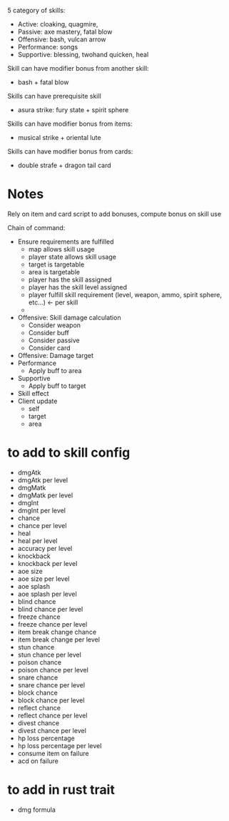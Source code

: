 5 category of skills:

- Active: cloaking, quagmire, 
- Passive: axe mastery, fatal blow
- Offensive: bash, vulcan arrow
- Performance: songs
- Supportive: blessing, twohand quicken, heal


Skill can have modifier bonus from another skill:
- bash + fatal blow

Skills can have prerequisite skill
-  asura strike: fury state + spirit sphere

Skills can have modifier bonus from items:
- musical strike + oriental lute

Skills can have modifier bonus from cards:
- double strafe + dragon tail card


# Notes
Rely on item and card script to add bonuses, compute bonus on skill use

Chain of command:
- Ensure requirements are fulfilled
  - map allows skill usage
  - player state allows skill usage
  - target is targetable
  - area is targetable
  - player has the skill assigned
  - player has the skill level assigned
  - player fulfill skill requirement (level, weapon, ammo, spirit sphere, etc...) <- per skill
  - 
- Offensive: Skill damage calculation
  - Consider weapon
  - Consider buff
  - Consider passive
  - Consider card
- Offensive: Damage target
- Performance
  - Apply buff to area
- Supportive
  - Apply buff to target
- Skill effect
- Client update
  - self
  - target
  - area

# to add to skill config
- dmgAtk
- dmgAtk per level
- dmgMatk
- dmgMatk per level
- dmgInt
- dmgInt per level
- chance
- chance per level
- heal
- heal per level
- accuracy per level
- knockback
- knockback per level
- aoe size
- aoe size per level
- aoe splash
- aoe splash per level
- blind chance
- blind chance per level
- freeze chance
- freeze chance per level
- item break change chance
- item break change  per level
- stun chance
- stun chance per level
- poison chance
- poison chance per level
- snare chance
- snare chance per level
- block chance
- block chance per level
- reflect chance
- reflect chance per level
- divest chance
- divest chance per level
- hp loss percentage
- hp loss percentage per level
- consume item on failure
- acd on failure

# to add in rust trait
- dmg formula

